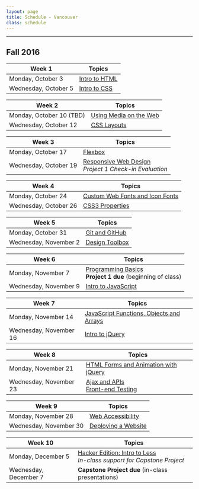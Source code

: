 ```yaml
---
layout: page
title: Schedule - Vancouver
class: schedule
---
```


---
## Fall 2016

Week 1                     | Topics
-------------------------- | --------------------------
Monday, October 3          | [Intro to HTML](/lesson/intro-to-html/)
Wednesday, October 5       | [Intro to CSS](/lesson/intro-to-css/)

Week 2                     | Topics
-------------------------- | --------------------------
Monday, October 10 (TBD)   | [Using Media on the Web](/lesson/using-media-on-the-web/)
Wednesday, October 12      | [CSS Layouts](/lesson/css-layouts/)

Week 3                     | Topics
-------------------------- | --------------------------
Monday, October 17         | [Flexbox](/lesson/flexbox/)
Wednesday, October 19      | [Responsive Web Design](/lesson/responsive-web-design/) <br /> _Project 1 Check-in Evaluation_

Week 4                     | Topics
-------------------------- | --------------------------
Monday, October 24         | [Custom Web Fonts and Icon Fonts](/lesson/custom-web-fonts-and-icon-fonts/)
Wednesday, October 26      | [CSS3 Properties](/lesson/css3-properties/)

Week 5                     | Topics
-------------------------- | --------------------------
Monday, October 31         | [Git and GitHub](/lesson/git-and-github/)
Wednesday, November 2      | [Design Toolbox](/lesson/design-toolbox-and-wireframes/)

Week 6                     | Topics
-------------------------- | --------------------------
Monday, November 7         | [Programming Basics](/lesson/programming-basics/) <br /> __Project 1 due__ (beginning of class)
Wednesday, November 9      | [Intro to JavaScript](/lesson/intro-to-javascript/)

Week 7                     | Topics
-------------------------- | --------------------------
Monday, November 14        | [JavaScript Functions, Objects and Arrays](/lesson/javascript-functions-objects-and-arrays/)
Wednesday, November 16     | [Intro to jQuery](/lesson/intro-to-jquery/)

Week 8                     | Topics
-------------------------- | --------------------------
Monday, November 21        | [HTML Forms and Animation with jQuery](/lesson/html-forms-and-animation-with-jquery/)
Wednesday, November 23     | [Ajax and APIs](/lesson/intro-to-ajax-and-apis/) <br /> [Front-end Testing](/lesson/front-end-testing/)

Week 9                     | Topics
-------------------------- | --------------------------
Monday, November 28        | [Web Accessibility](/lesson/web-accessibility/)
Wednesday, November 30     | [Deploying a Website](/lesson/deploying-a-website/)

Week 10                    | Topics
-------------------------- | --------------------------
Monday, December 5         | [Hacker Edition: Intro to Less](/lesson/intro-to-less/) <br /> _In-class support for Capstone Project_
Wednesday, December 7      | __Capstone Project due__ (in-class presentations)
